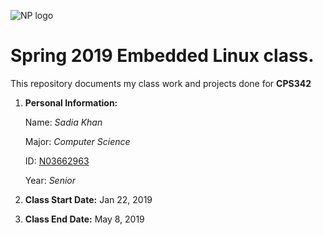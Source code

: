 ![NP logo](https://www.newpaltz.edu/media/identity/logos/newpaltzlogo.jpg)

# **Spring 2019 Embedded Linux class.** 

This repository documents my class work and projects done for **CPS342**

1. **Personal Information:**
	
	Name: *Sadia Khan*
	
	Major: *Computer Science*
  
	ID: [N03662963](https://github.com/N03662963) 
	
	Year: *Senior*

2. **Class Start Date:** Jan 22, 2019
  
2. **Class End Date:** May 8, 2019

